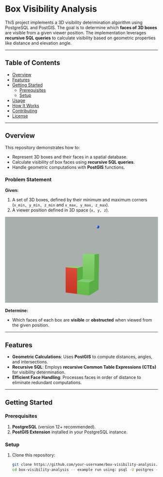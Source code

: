 # Box Visibility Analysis
ThiS project implements a 3D visibility determination algorithm using PostgreSQL and PostGIS. The goal is to determine which **faces of 3D boxes** are visible from a given viewer position. The implementation leverages **recursive SQL queries** to calculate visibility based on geometric properties like distance and elevation angle.

---

## Table of Contents

- [Overview](#overview)
- [Features](#features)
- [Getting Started](#getting-started)
  - [Prerequisites](#prerequisites)
  - [Setup](#setup)
- [Usage](#usage)
- [How It Works](#how-it-works)
- [Contributing](#contributing)
- [License](#license)

---

## Overview

This repository demonstrates how to:

- Represent 3D boxes and their faces in a spatial database.
- Calculate visibility of box faces using **recursive SQL queries**.
- Handle geometric computations with **PostGIS** functions.

### Problem Statement

**Given:**
1. A set of 3D boxes, defined by their minimum and maximum corners (`x_min, y_min, z_min` and `x_max, y_max, z_max`).
2. A viewer position defined in 3D space (`x, y, z`).

![Example Image](/blendVis.png)

**Determine:**
- Which faces of each box are **visible** or **obstructed** when viewed from the given position.

---

## Features

- **Geometric Calculations**: Uses **PostGIS** to compute distances, angles, and intersections.
- **Recursive SQL**: Employs **recursive Common Table Expressions (CTEs)** for visibility determination.
- **Efficient Face Handling**: Processes faces in order of distance to eliminate redundant computations.

---

## Getting Started

### Prerequisites

1. **PostgreSQL** (version 12+ recommended).
2. **PostGIS Extension** installed in your PostgreSQL instance.

### Setup

1. Clone this repository:
   ```bash
   git clone https://github.com/your-username/box-visibility-analysis.git
   cd box-visibility-analysis -- example run using: psql -U postgres -d vis_3D -f "C:\Users\Ingrid\sql_scripts\visuals3D.sql"
